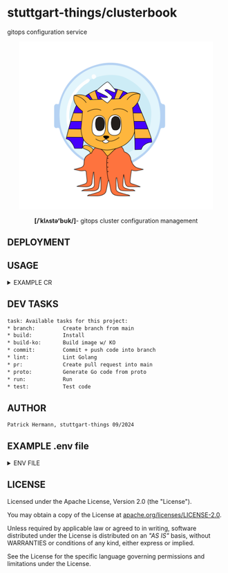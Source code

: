 # stuttgart-things/clusterbook

gitops configuration service

<div align="center">
  <p>
    <img src="https://github.com/stuttgart-things/docs/blob/main/hugo/sthings-argo.png" alt="sthings" width="450" />
  </p>
  <p>
    <strong>[/ˈklʌstəʳbʊk/]</strong>- gitops cluster configuration management

  </p>
</div>

## DEPLOYMENT

## USAGE

<details><summary>EXAMPLE CR</summary>

```bash
kubectl apply -f - <<EOF
---
apiVersion: github.stuttgart-things.com/v1
kind: NetworkConfig
metadata:
  name: networks-labul
  namespace: clusterbook
spec:
  networks:
    10.31.103:
    - "4"
    - "5"
    - 7:ASSIGNED:ipat
    - 3:assigned:sandiego
    10.31.104:
    - "5"
    - 4:pending:losangeles
EOF
```

</details>

## DEV TASKS

```bash
task: Available tasks for this project:
* branch:         Create branch from main
* build:          Install
* build-ko:       Build image w/ KO
* commit:         Commit + push code into branch
* lint:           Lint Golang
* pr:             Create pull request into main
* proto:          Generate Go code from proto
* run:            Run
* test:           Test code
```

## AUTHOR

```bash
Patrick Hermann, stuttgart-things 09/2024
```

## EXAMPLE .env file

<details><summary>ENV FILE</summary>

.env file needed for Taskfile

```bash
cat <<EOF > .env
#LOAD_CONFIG_FROM=disk
#CONFIG_LOCATION=tests
#CONFIG_NAME=config.yaml
LOAD_CONFIG_FROM=cr
CONFIG_LOCATION=clusterbook #namespace
CONFIG_NAME=networks-labul #resource-name

SERVER_PORT=50051

#CLUSTERBOOK_SERVER=localhost:50051
#SECURE_CONNECTION=false
CLUSTERBOOK_SERVER=clusterbook.rke2.sthings-vsphere.labul.sva.de:443
SECURE_CONNECTION=true
EOF
```

</details>

## LICENSE

Licensed under the Apache License, Version 2.0 (the "License").

You may obtain a copy of the License at [apache.org/licenses/LICENSE-2.0](http://www.apache.org/licenses/LICENSE-2.0).

Unless required by applicable law or agreed to in writing, software distributed under the License is distributed on an _"AS IS"_ basis, without WARRANTIES or conditions of any kind, either express or implied.

See the License for the specific language governing permissions and limitations under the License.